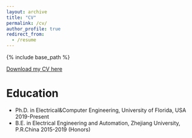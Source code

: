 ```yaml
---
layout: archive
title: "CV"
permalink: /cv/
author_profile: true
redirect_from:
  - /resume
---
```


{% include base_path %}

[Download my CV here](https://zhedongma.github.io/files/CV_Ma_Zhedong_3.pdf)

Education
======
* Ph.D. in Electrical&Computer Engineering, University of Florida, USA 2019-Present
* B.E. in Electrical Engineering and Automation, Zhejiang University, P.R.China 2015-2019 (Honors) 
